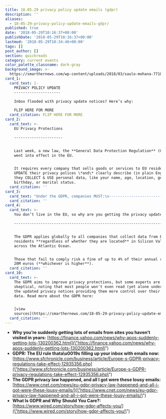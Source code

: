 ```yaml
---
title: 18.05.29 privacy policy update emails (gdpr)
description: ''
aliases:
  - 18-05-29-privacy-policy-update-emails-gdpr/
published: true
date: '2018-05-29T10:16:37+00:00'
publishDate: '2018-05-29T10:16:37+00:00'
lastmod: '2018-05-29T10:34:46+00:00'
tags: []
post_author: []
section: quickreads
category: current events
color_palette_classname: dark-gray
background_image: >-
  https://smarthernews.com/wp-content/uploads/2018/03/saulo-mohana-77106-unsplash-scaled.jpg
card_1:
  card_text: |-
    PRIVACY POLICY UPDATE
    ---------------------

    Inbox flooded with privacy update notices? Here’s why:

    FLIP HERE FOR MORE
  card_citation: FLIP HERE FOR MORE
card_2:
  card_text: >-
    EU Privacy Protections

    ----------------------


    Last week, a new law, the **General Data Protection Regulation** (GDPR),
    went into effect in the EU.


    It requires every company that sells goods or services to EU residents to
    UPDATE their privacy polices \*and\* clearly describe (in plain English) how
    they COLLECT & USE personal data, like your name, age, location, gender,
    birthday, or marital status.
  card_citation: ''
card_3:
  card_text: "Under the GDPR, companies MUST:\n-------------------------------\n\n*   Explain **HOW & WHY** they collect users’ personal data.\n*   Obtain usersa\x19 **CONSENT** before using their data for $ purposes.\n*   **ALLOW** users to access the data collected about them, correct it (if needed) & download it.\n*   **ERASE** users’ data (upon request) if it is not being used for a compelling business purpose."
  card_citation: ''
card_4:
  card_text: >-
    You don’t live in the EU, so why are you getting the privacy updates?

    ---------------------------------------------------------------------


    The GDPR applies globally to all companies that collect data from EU
    residents **regardless of whether they are located** in Silicon Valley or
    across the Atlantic Ocean.


    Those that fail to comply risk a fine of up to 4% of their annual revenue or
    20M euros (**whichever is higher**).
  card_citation: ''
card_10:
  card_text: >-
    The GDPR aims to improve privacy protections, but some experts are
    skeptical, noting that most people won't even read (yet alone understand)
    the updated privacy notices providing them more control over their personal
    data. Read more about the GDPR here:


    [view
    sources](https://smarthernews.com/18-05-29-privacy-policy-update-emails-gdpr/)
  card_citation: ''
---
```

*   **Why you’re suddenly getting lots of emails from sites you haven’t visited in years:** [https://finance.yahoo.com/news/why-apos-suddenly-getting-lots-130200362.html](\"https://finance.yahoo.com/news/why-apos-suddenly-getting-lots-130200362.html\")
*   **GDPR: The EU rule thata\\u0019s filling up your inbox with emails now:** [https://www.sfchronicle.com/business/article/Europe-s-GDPR-privacy-regulations-take-effect-12935356.php](\"https://www.sfchronicle.com/business/article/Europe-s-GDPR-privacy-regulations-take-effect-12935356.php\")
*   **The GDPR privacy law happened, and all I got were these lousy emails:** [https://www.cnet.com/news/eu-gdpr-privacy-law-happened-and-all-i-got-were-these-lousy-emails/](\"https://www.cnet.com/news/eu-gdpr-privacy-law-happened-and-all-i-got-were-these-lousy-emails/\")
*   **What Is GDPR and Why Should You Care?:** [https://www.wired.com/story/how-gdpr-affects-you/](\"https://www.wired.com/story/how-gdpr-affects-you/\")
